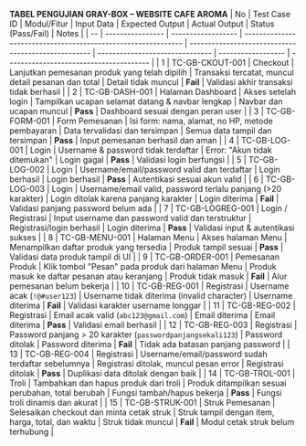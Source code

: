 **TABEL PENGUJIAN GRAY-BOX – WEBSITE CAFE AROMA**
| No | Test Case ID     | Modul/Fitur        | Input Data                                                    | Expected Output                                     | Actual Output                   | Status (Pass/Fail) | Notes                                   |
| -- | ---------------- | ------------------ | ------------------------------------------------------------- | --------------------------------------------------- | ------------------------------- | ------------------ | --------------------------------------- |
| 1  | TC-GB-CKOUT-001  | Checkout           | Lanjutkan pemesanan produk yang telah dipilih                 | Transaksi tercatat, muncul detail pesanan dan total | Detail tidak muncul             | **Fail**           | Validasi akhir transaksi tidak berhasil |
| 2  | TC-GB-DASH-001   | Halaman Dashboard  | Akses setelah login                                           | Tampilkan ucapan selamat datang & navbar lengkap    | Navbar dan ucapan muncul        | **Pass**           | Dashboard sesuai dengan peran user      |
| 3  | TC-GB-FORM-001   | Form Pemesanan     | Isi form: nama, alamat, no HP, metode pembayaran              | Data tervalidasi dan tersimpan                      | Semua data tampil dan tersimpan | **Pass**           | Input pemesanan berhasil dan aman       |
| 4  | TC-GB-LOG-001    | Login              | Username & password tidak terdaftar                           | Error: "Akun tidak ditemukan"                       | Login gagal                     | **Pass**           | Validasi login berfungsi                |
| 5  | TC-GB-LOG-002    | Login              | Username/email/password valid dan terdaftar                   | Login berhasil                                      | Login berhasil                  | **Pass**           | Autentikasi sesuai akun valid           |
| 6  | TC-GB-LOG-003    | Login              | Username/email valid, password terlalu panjang (>20 karakter) | Login ditolak karena panjang karakter               | Login diterima                  | **Fail**           | Validasi panjang password belum ada     |
| 7  | TC-GB-LOGREG-001 | Login / Registrasi | Input username dan password valid dan terstruktur             | Registrasi/login berhasil                           | Login diterima                  | **Pass**           | Validasi input & autentikasi sukses     |
| 8  | TC-GB-MENU-001   | Halaman Menu       | Akses halaman Menu                                            | Menampilkan daftar produk yang tersedia             | Produk tampil sesuai            | **Pass**           | Validasi data produk tampil di UI       |
| 9  | TC-GB-ORDER-001  | Pemesanan Produk   | Klik tombol "Pesan" pada produk dari halaman Menu             | Produk masuk ke daftar pesanan atau keranjang       | Produk tidak masuk              | **Fail**           | Alur pemesanan belum bekerja            |
| 10 | TC-GB-REG-001    | Registrasi         | Username acak (`!@#user123`)                                  | Username tidak diterima (invalid character)         | Username diterima               | **Fail**           | Validasi karakter username longgar      |
| 11 | TC-GB-REG-002    | Registrasi         | Email acak valid (`abc123@gmail.com`)                         | Email diterima                                      | Email diterima                  | **Pass**           | Validasi email berhasil                 |
| 12 | TC-GB-REG-003    | Registrasi         | Password panjang > 20 karakter (`passwordpanjangsekali123`)   | Password ditolak                                    | Password diterima               | **Fail**           | Tidak ada batasan panjang password      |
| 13 | TC-GB-REG-004    | Registrasi         | Username/email/password sudah terdaftar sebelumnya            | Registrasi ditolak, muncul pesan error              | Registrasi ditolak              | **Pass**           | Duplikasi data ditolak dengan baik      |
| 14 | TC-GB-TROL-001   | Troli              | Tambahkan dan hapus produk dari troli                         | Produk ditampilkan sesuai perubahan, total berubah  | Fungsi tambah/hapus bekerja     | **Pass**           | Fungsi troli dinamis dan akurat         |
| 15 | TC-GB-STRUK-001  | Struk Pemesanan    | Selesaikan checkout dan minta cetak struk                     | Struk tampil dengan item, harga, total, dan waktu   | Struk tidak muncul              | **Fail**           | Modul cetak struk belum terhubung       |
